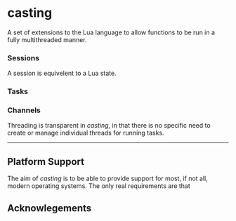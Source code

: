# casting

A set of extensions to the Lua language to allow functions to be run in a fully multithreaded
manner. 

### Sessions
A session is equivelent to a Lua state. 

### Tasks

### Channels  

Threading is transparent in *casting*, in that there is no specific need to create or manage
individual threads for running tasks. 

***
## Platform Support

The aim of *casting* is to be able to provide support for most, if not all, modern operating systems.
The only real requirements are that 
## Acknowlegements


